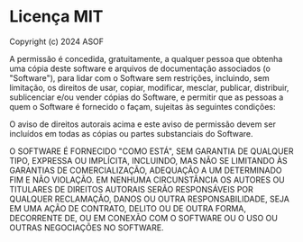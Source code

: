 # Licença MIT

Copyright (c) 2024 ASOF

A permissão é concedida, gratuitamente, a qualquer pessoa que obtenha uma cópia
deste software e arquivos de documentação associados (o "Software"), para lidar
com o Software sem restrições, incluindo, sem limitação, os direitos de usar,
copiar, modificar, mesclar, publicar, distribuir, sublicenciar e/ou vender
cópias do Software, e permitir que as pessoas a quem o Software é fornecido
o façam, sujeitas às seguintes condições:

O aviso de direitos autorais acima e este aviso de permissão devem ser incluídos
em todas as cópias ou partes substanciais do Software.

O SOFTWARE É FORNECIDO "COMO ESTÁ", SEM GARANTIA DE QUALQUER TIPO, EXPRESSA OU
IMPLÍCITA, INCLUINDO, MAS NÃO SE LIMITANDO ÀS GARANTIAS DE COMERCIALIZAÇÃO,
ADEQUAÇÃO A UM DETERMINADO FIM E NÃO VIOLAÇÃO. EM NENHUMA CIRCUNSTÂNCIA OS
AUTORES OU TITULARES DE DIREITOS AUTORAIS SERÃO RESPONSÁVEIS POR QUALQUER
RECLAMAÇÃO, DANOS OU OUTRA RESPONSABILIDADE, SEJA EM UMA AÇÃO DE CONTRATO,
DELITO OU DE OUTRA FORMA, DECORRENTE DE, OU EM CONEXÃO COM O SOFTWARE OU
O USO OU OUTRAS NEGOCIAÇÕES NO SOFTWARE. 